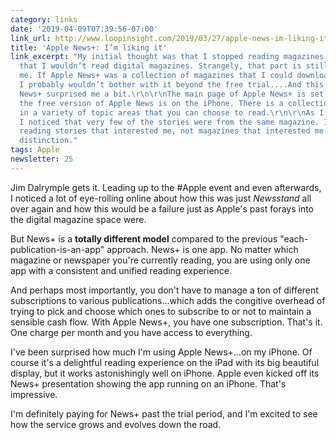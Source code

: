 ```yaml
---
category: links
date: '2019-04-09T07:39:56-07:00'
link_url: http://www.loopinsight.com/2019/03/27/apple-news-im-liking-it/
title: 'Apple News+: I’m liking it'
link_excerpt: "My initial thought was that I stopped reading magazines years ago and
  that I wouldn’t read digital magazines. Strangely, that part is still right for
  me. If Apple News+ was a collection of magazines that I could download and read,
  I probably wouldn’t bother with it beyond the free trial....And this is where Apple
  News+ surprised me a bit.\r\n\r\nThe main page of Apple News+ is set up just like
  the free version of Apple News is on the iPhone. There is a collection of stories
  in a variety of topic areas that you can choose to read.\r\n\r\nAs I began reading,
  I noticed that very few of the stories were from the same magazine. Instead, I was
  reading stories that interested me, not magazines that interested me. That’s a huge
  distinction."
tags: Apple
newsletter: 25
---
```


Jim Dalrymple gets it. Leading up to the #Apple event and even afterwards, I noticed a lot of eye-rolling online about how this was just _Newsstand_ all over again and how this would be a failure just as Apple's past forays into the digital magazine space were.

But News+ is a **totally different model** compared to the previous "each-publication-is-an-app" approach. News+ is one app. No matter which magazine or newspaper you're currently reading, you are using only one app with a consistent and unified reading experience.

And perhaps most importantly, you don't have to manage a ton of different subscriptions to various publications…which adds the congitive overhead of trying to pick and choose which ones to subscribe to or not to maintain a sensible cash flow. With Apple News+, you have one subscription. That's it. One charge per month and you have access to everything.

I've been surprised how much I'm using Apple News+…on my iPhone. Of course it's a delightful reading experience on the iPad with its big beautiful display, but it works astonishingly well on iPhone. Apple even kicked off its News+ presentation showing the app running on an iPhone. That's impressive.

I'm definitely paying for News+ past the trial period, and I'm excited to see how the service grows and evolves down the road.